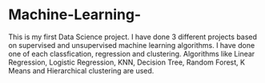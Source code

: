 # Machine-Learning-

This is my first Data Science project. I have done 3 different projects based on supervised and unsupervised machine learning algorithms. I have done one of each classfication, regression and clustering. Algorithms like Linear Regression, Logistic Regression, KNN, Decision Tree, Random Forest, K Means and Hierarchical clustering are used.
